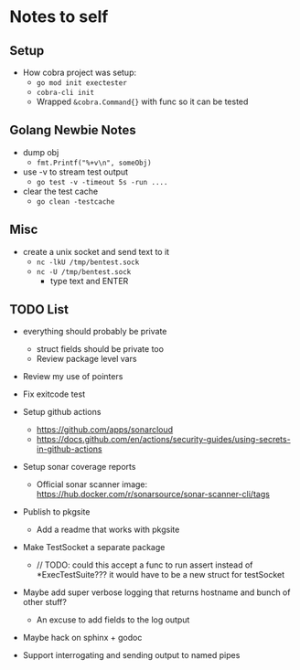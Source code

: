 # Notes to self #

## Setup ##
- How cobra project was setup:
    - `go mod init exectester`
    - `cobra-cli init`
    - Wrapped `&cobra.Command{}` with func so it can be tested

## Golang Newbie Notes ##
- dump obj
    - `fmt.Printf("%+v\n", someObj)`
- use -v to stream test output
    - `go test -v -timeout 5s -run ....`
- clear the test cache
    - `go clean -testcache`

## Misc ##
- create a unix socket and send text to it
    - `nc -lkU /tmp/bentest.sock`
    - `nc -U /tmp/bentest.sock`
        - type text and ENTER

## TODO List  ##
- everything should probably be private
    - struct fields should be private too
    - Review package level vars
- Review my use of pointers
- Fix exitcode test

- Setup github actions
    - https://github.com/apps/sonarcloud
    - https://docs.github.com/en/actions/security-guides/using-secrets-in-github-actions
- Setup sonar coverage reports
    - Official sonar scanner image: https://hub.docker.com/r/sonarsource/sonar-scanner-cli/tags
- Publish to pkgsite
    - Add a readme that works with pkgsite


- Make TestSocket a separate package
    - // TODO: could this accept a func to run assert instead of *ExecTestSuite??? it would have to be a new struct for testSocket
- Maybe add super verbose logging that returns hostname and bunch of other stuff?
    - An excuse to add fields to the log output
- Maybe hack on sphinx + godoc
- Support interrogating and sending output to named pipes